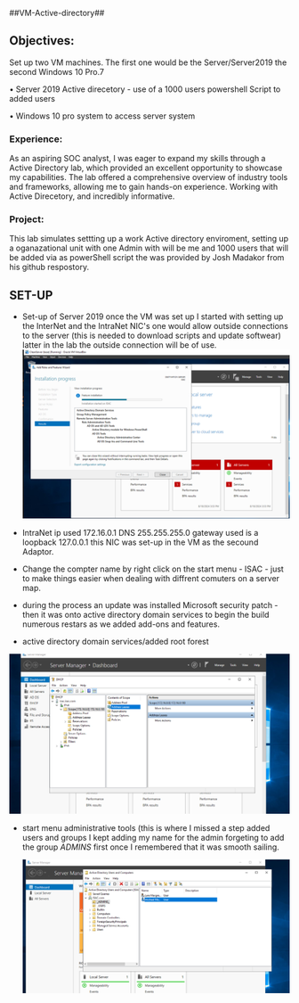 ##VM-Active-directory##
<h2>Objectives:</h2>

Set up two VM machines. The first one would be the Server/Server2019 the second Windows 10 Pro.7

•	Server 2019 Active direcetory - use of a 1000 users powershell Script to added users   

•	Windows 10 pro system to access server system

<h3>Experience:</h3>
As an aspiring SOC analyst, I was eager to expand my skills through a Active Directory lab, which provided an excellent opportunity to showcase my capabilities. The lab offered a comprehensive overview of industry tools and frameworks, allowing me to gain hands-on experience. Working with Active Direcetory, and incredibly informative.

<h3>Project:</h3>
This lab simulates settting up a work Active directory enviroment, setting up a oganazational unit with one Admin with will be me and 1000 users that will be added via as powerShell script the was provided by Josh Madakor from his github respostory. 

<h2>SET-UP</h2>

* Set-up of Server 2019 once the VM was set up I started with setting up the InterNet and the IntraNet NIC's one would allow outside connections to the server (this is needed to download scripts and update softwear) latter in the lab the outside connection will be of use.
![active directory](ADinstall.PNG)

* IntraNet ip used 172.16.0.1 DNS 255.255.255.0  gateway used is a loopback 127.0.0.1 this NIC was set-up in the VM as the secound Adaptor.
* Change the compter name by right click on the start menu - ISAC - just to make things easier when dealing with diffrent comuters on a server map.
* during the process an update was installed Microsoft security patch - then it was onto active directory domain services to begin the build numerous restars as we added add-ons and features.
* active directory domain services/added root forest

![DHCP](Images/DHCP.PNG)

* start menu administrative tools (this is where I missed a step added users and groups I kept adding my name for the admin forgeting to add the group _ADMINS_ first once I remembered that it was smooth sailing.

  ![My Image](Images/Admins.PNG)


